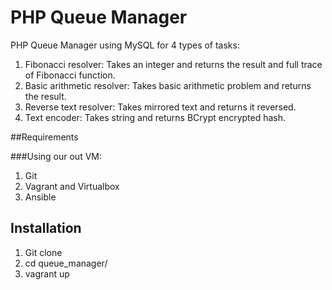 # PHP Queue Manager

PHP Queue Manager using MySQL for 4 types of tasks:

1. Fibonacci resolver: Takes an integer and returns the result and full trace of Fibonacci function.
2. Basic arithmetic resolver: Takes basic arithmetic problem and returns the result.
3. Reverse text resolver: Takes mirrored text and returns it reversed.
4. Text encoder: Takes string and returns BCrypt encrypted hash.

##Requirements

###Using our out VM:
1. Git
2. Vagrant and Virtualbox
3. Ansible

## Installation
1. Git clone 
2. cd queue_manager/
3. vagrant up